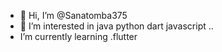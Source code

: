 - 👋 Hi, I’m @Sanatomba375
- 👀 I’m interested in java python dart javascript  ..
- I’m currently learning .flutter

<!---
Sanatomba375/Sanatomba375 is a ✨ special ✨ repository because its `README.md` (this file) appears on your GitHub profile.
You can click the Preview link to take a look at your changes.
--->
